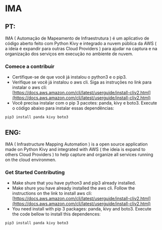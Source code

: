 # IMA

## PT: 
IMA ( Automação de Mapeamento de Infraestrutura ) é um aplicativo de código aberto feito com Python Kivy e integrado a nuvem pública da AWS ( a ideia é expandir para outras Cloud Providers ) para ajudar na captura e na organização dos serviços em execução no ambiente de nuvem.

### Comece a contribuir
- Certifique-se de que você já instalou o python3 e o pip3.
- Verifique se você já instalou o aws cli. Siga as instruções no link para instalar o aws cli: [https://docs.aws.amazon.com/cli/latest/userguide/install-cliv2.html](https://docs.aws.amazon.com/cli/latest/userguide/install-cliv2.html)
- Você precisa instalar com o pip 3 pacotes: panda, kivy e boto3. Execute o código abaixo para instalar essas dependências:
```Python
pip3 install panda kivy boto3
```

## ENG: 
IMA ( Infrastructure Mapping Automation ) is a open source application made on Python Kivy and integrated with AWS ( the ideia is expand to others Cloud Providers ) to help capture and organize all services running on the cloud environmen.  

### Get Started Contributing
- Make shure that you have python3 and pip3 already installed.
- Make shure you have already installed the aws cli. Follow the instructions on the link to install aws cli: [https://docs.aws.amazon.com/cli/latest/userguide/install-cliv2.html](https://docs.aws.amazon.com/cli/latest/userguide/install-cliv2.html)
- You need install with pip 3 packages: panda, kivy and boto3. Execute the code bellow to install this dependences:
```Python
pip3 install panda kivy boto3 
```
